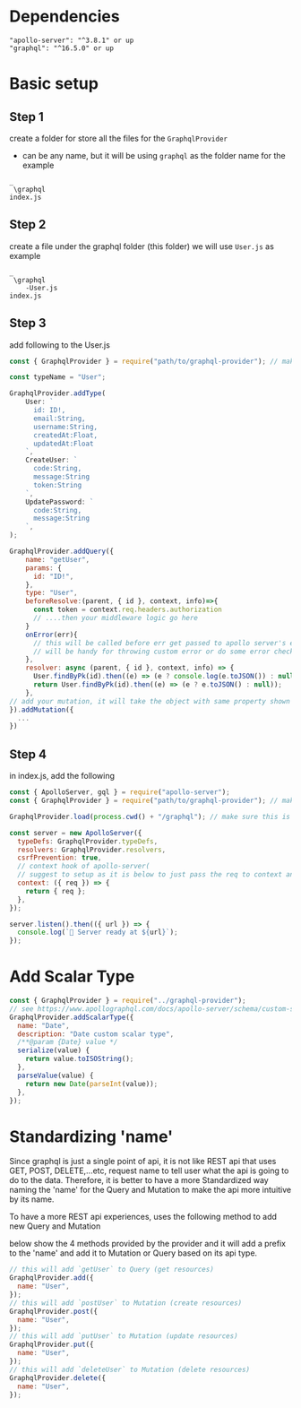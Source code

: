 # Dependencies

    "apollo-server": "^3.8.1" or up
    "graphql": "^16.5.0" or up

# Basic setup

## Step 1

create a folder for store all the files for the `GraphqlProvider`

- can be any name, but it will be using `graphql` as the folder name for the example

```
_
 \graphql
index.js
```

## Step 2

create a file under the graphql folder (this folder)
we will use `User.js` as example

```
_
 \graphql
    -User.js
index.js
```

## Step 3

add following to the User.js

```js
const { GraphqlProvider } = require("path/to/graphql-provider"); // make sure this is where the lib exist

const typeName = "User";

GraphqlProvider.addType(
    User: `
      id: ID!,
      email:String,
      username:String,
      createdAt:Float,
      updatedAt:Float
    `,
    CreateUser: `
      code:String,
      message:String
      token:String
    `,
    UpdatePassword: `
      code:String,
      message:String
    `,
);

GraphqlProvider.addQuery({
    name: "getUser",
    params: {
      id: "ID!",
    },
    type: "User",
    beforeResolve:(parent, { id }, context, info)=>{
      const token = context.req.headers.authorization
      // ....then your middleware logic go here
    }
    onError(err){
      // this will be called before err get passed to apollo server's error handler
      // will be handy for throwing custom error or do some error checking
    },
    resolver: async (parent, { id }, context, info) => {
      User.findByPk(id).then((e) => (e ? console.log(e.toJSON()) : null));
      return User.findByPk(id).then((e) => (e ? e.toJSON() : null));
    },
// add your mutation, it will take the object with same property shown above
}).addMutation({
  ...
})

```

## Step 4

in index.js, add the following

```js
const { ApolloServer, gql } = require("apollo-server");
const { GraphqlProvider } = require("path/to/graphql-provider"); // make sure this is where the lib exist

GraphqlProvider.load(process.cwd() + "/graphql"); // make sure this is where all the grapql files exist

const server = new ApolloServer({
  typeDefs: GraphqlProvider.typeDefs,
  resolvers: GraphqlProvider.resolvers,
  csrfPrevention: true,
  // context hook of apollo-server(
  // suggest to setup as it is below to just pass the req to context and then use beforeResolve() hook as middleware for each resolver)
  context: ({ req }) => {
    return { req };
  },
});

server.listen().then(({ url }) => {
  console.log(`🚀 Server ready at ${url}`);
});
```

# Add Scalar Type

```js
const { GraphqlProvider } = require("../graphql-provider");
// see https://www.apollographql.com/docs/apollo-server/schema/custom-scalars/  for details
GraphqlProvider.addScalarType({
  name: "Date",
  description: "Date custom scalar type",
  /**@param {Date} value */
  serialize(value) {
    return value.toISOString();
  },
  parseValue(value) {
    return new Date(parseInt(value));
  },
});
```

# Standardizing 'name'

Since graphql is just a single point of api, it is not like REST api that uses GET, POST, DELETE,...etc, request name to tell user what the api is going to do to the data. Therefore, it is better to have a more Standardized way naming the 'name' for the Query and Mutation to make the api more intuitive by its name.

To have a more REST api experiences, uses the following method to add new Query and Mutation

below show the 4 methods provided by the provider and it will add a prefix to the 'name' and add it to Mutation or Query based on its api type.

```js
// this will add `getUser` to Query (get resources)
GraphqlProvider.add({
  name: "User",
});
// this will add `postUser` to Mutation (create resources)
GraphqlProvider.post({
  name: "User",
});
// this will add `putUser` to Mutation (update resources)
GraphqlProvider.put({
  name: "User",
});
// this will add `deleteUser` to Mutation (delete resources)
GraphqlProvider.delete({
  name: "User",
});
```
